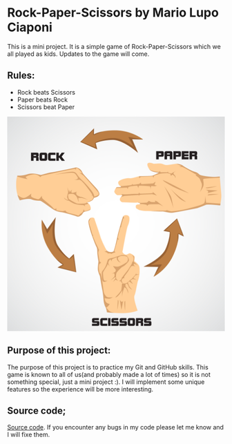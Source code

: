 # Rock-Paper-Scissors by Mario Lupo Ciaponi
This is a mini project. It is a simple game of Rock-Paper-Scissors which we all played as kids.
Updates to the game will come.

## Rules:
- Rock beats Scissors
- Paper beats Rock
- Scissors beat Paper

![rock_paper_scissors_image](rock_paper_scissors_image.png)

## Purpose of this project:
The purpose of this project is to practice my Git and GitHub skills. This game is known to all of us(and probably made
a lot of times) so it is not something special, just a mini project :). I will implement some unique features so the experience
will be more interesting.

## Source code;
[Source code](https://github.com/Mario-Lupo-Ciaponi/RockPaperScissorsByMarioLupoCiaponi/blob/main/rock_paper_scissors.py).
If you encounter any bugs in my code please let me know and I will fixe them.